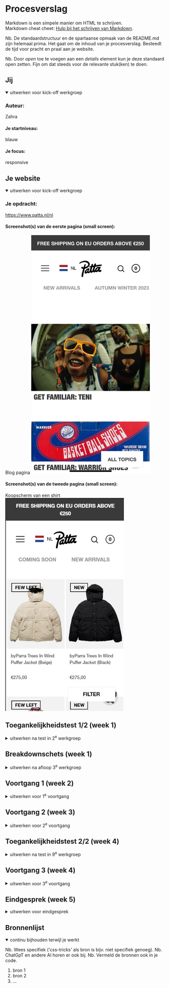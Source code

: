 # Procesverslag
Markdown is een simpele manier om HTML te schrijven.  
Markdown cheat cheet: [Hulp bij het schrijven van Markdown](https://github.com/adam-p/markdown-here/wiki/Markdown-Cheatsheet).

Nb. De standaardstructuur en de spartaanse opmaak van de README.md zijn helemaal prima. Het gaat om de inhoud van je procesverslag. Besteedt de tijd voor pracht en praal aan je website.

Nb. Door *open* toe te voegen aan een *details* element kun je deze standaard open zetten. Fijn om dat steeds voor de relevante stuk(ken) te doen.





## Jij

<details open>
  <summary>uitwerken voor kick-off werkgroep</summary>

  ### Auteur:
  Zahra

  #### Je startniveau:
  blauw

  #### Je focus:
  responsive
 
</details>





## Je website

<details open>
  <summary>uitwerken voor kick-off werkgroep</summary>

  ### Je opdracht:
  https://www.patta.nl/nl

  #### Screenshot(s) van de eerste pagina (small screen): 
  Blog pagina 
  <img src="readme-images/pag1.jpeg" width="375px" alt="blog met artikelen">

  #### Screenshot(s) van de tweede pagina (small screen):
  Koopscherm van een shirt
  <img src="readme-images/pagina2.jpg" width="375px" alt="pagina voor kopen van shirt">
 
</details>



## Toegankelijkheidstest 1/2 (week 1)

<details>
  <summary>uitwerken na test in 2<sup>e</sup> werkgroep</summary>

  ### Bevindingen
  Lijst met je bevindingen die in de test naar voren kwamen:

Bij de iconen krijg je niet gelijk te weten wat ze zijn je moet dan paar keer doorklikken wat erg onhandig is. Als je bij de aankooppagina bent
en je gaat door de foto's heen zegt die telkens de naam van het shirt erbij. Als die de prijs noemt gaat die niet goed verder naar de maten dit is erg onhandig. Bij de woorden in de navigatie zegt hij het soms spellend wat best onduidelijk is.
</details>



## Breakdownschets (week 1)

<details>
  <summary>uitwerken na afloop 3<sup>e</sup> werkgroep</summary>

  ### de hele pagina: 
  <img src="readme-images/helepagina.jpg" width="375px" alt="breakdown van de hele pagina">

  ### dynamisch deel (bijv menu): 
  <img src="readme-images/menu.jpg" width="375px" alt="breakdown van een dynamisch deel">

  ### wellicht nog een dynamisch deel (bijv filter): 
  <img src="readme-images/filter.jpg" width="375px" alt="breakdown van nog een dynamisch deel">

</details>





## Voortgang 1 (week 2)

<details>
  <summary>uitwerken voor 1<sup>e</sup> voortgang</summary>

  ### Stand van zaken
  hier dit ging goed & dit was lastig (neem ook screenshots op van delen van je website en code)

Het begin voor mijn website ging nog wel goed. Ik begon met de scrollende navigatiebar, dit ging goed omdat we dit tijdens de 
opdracht in de les al hadden geleerd dus wist ik wat ik moest doen.
<img src="readme-images/scrollendeNav.jpg" width="375px" alt="ging goed">

Het zetten van de foto's ging goed maar er blijft wel een randje aan de buitenkanten steeds wat niet hoort. Het instellen van de 
font ging ook niet echt goed want ik begreep niet waarom het niet op de text kwam.
<img src="readme-images/moeilijk.jpg" width="375px" alt="ging goed">

@font-face {
	font-family: fontNormaal;
	src: url(Helvetica_Neue_Black.woff2);
}

li h2 {
	font-weight: 900;
	font-family: fontNormaal;
	text-transform: uppercase;
}


  ### Agenda voor meeting
  samen met je groepje opstellen

  | student 1      | student 2          | student 3    | student 4        |
  | ---            | ---                | ---          | ---              |
  |  mag ik class gebruiken als ik woorden OP een foto wil plaatsen, zo niet? Moet ik dan javascript gebruiken?  | Moet je iconen als foto inzetten of namaken in css/java (logo ook)? | en ik dit    | en dan ik dat    |
  | 
Mn header heeft de randen niet gevuld hoe zorg ik ervoor dat de backgroundcolour daar helemaal gevuld is? | Hoe vul ik de hele pagina met de foto er zijn nu witte randen aan de zijkant?| nog een punt | dit wil ik zeker |
  | 
Hoe neem ik de rechhterhelft van 1 groto foto in plaats van de hele foto?            | Me font doet het niet op mijn text?               | ...          | ...              |
  | ---            | Er zit teveel ruimte tussen de text en foto hoe krijg je dat minder?                | ---          | ---              |



  ### Verslag van meeting
  hier na afloop snel de uitkomsten van de meeting vastleggen

  - punt 1
  - punt 2
  - nog een punt
  - ...

</details>





## Voortgang 2 (week 3)

<details>
  <summary>uitwerken voor 2<sup>e</sup> voortgang</summary>

  ### Stand van zaken
  hier dit ging goed & dit was lastig (neem ook screenshots op van delen van je website en code)


  ### Agenda voor meeting
  samen met je groepje opstellen

  | student 1      | student 2          | student 3    | student 4        |
  | ---            | ---                | ---          | ---              |
  | dit bespreken  | en dit             | en ik dit    | en dan ik dat    |
  | en dat ook nog | dit als er tijd is | nog een punt | dit wil ik zeker |
  | ...            | ...                | ...          | ...              |


  ### Verslag van meeting
  hier na afloop snel de uitkomsten van de meeting vastleggen

  - punt 1
  - punt 2
  - nog een punt
- ...

</details>





## Toegankelijkheidstest 2/2 (week 4)

<details>
  <summary>uitwerken na test in 9<sup>e</sup> werkgroep</summary>

  ### Bevindingen
  Lijst met je bevindingen die in de test naar voren kwamen (geef ook aan wat er verbeterd is):

</details>





## Voortgang 3 (week 4)

<details>
  <summary>uitwerken voor 3<sup>e</sup> voortgang</summary>

  ### Stand van zaken
  hier dit ging goed & dit was lastig (neem ook screenshots op van delen van je website en code)


  ### Agenda voor meeting
  samen met je groepje opstellen

  | student 1      | student 2          | student 3    | student 4        |
  | ---            | ---                | ---          | ---              |
  | dit bespreken  | en dit             | en ik dit    | en dan ik dat    |
  | en dat ook nog | dit als er tijd is | nog een punt | dit wil ik zeker |
  | ...            | ...                | ...          | ...              |


  ### Verslag van meeting
  hier na afloop snel de uitkomsten van de meeting vastleggen

  - punt 1
  - punt 2
  - nog een punt
  - ...

</details>





## Eindgesprek (week 5)

<details>
  <summary>uitwerken voor eindgesprek</summary>

  ### Je uitkomst - karakteristiek screenshots:
  <img src="readme-images/dummy-plaatje.jpg" width="375px" alt="uitomst opdracht 1">


  ### Dit ging goed/Heb ik geleerd: 
  Korte omschrijving met plaatjes

  <img src="readme-images/dummy-plaatje.jpg" width="375px" alt="top">


  ### Dit was lastig/Is niet gelukt:
  Korte omschrijving met plaatjes

  <img src="readme-images/dummy-plaatje.jpg" width="375px" alt="bummer">
</details>





## Bronnenlijst

<details open>
  <summary>continu bijhouden terwijl je werkt</summary>

  Nb. Wees specifiek ('css-tricks' als bron is bijv. niet specifiek genoeg). 
  Nb. ChatGpT en andere AI horen er ook bij.
  Nb. Vermeld de bronnen ook in je code.

  1. bron 1
  2. bron 2
  3. ...

</details>